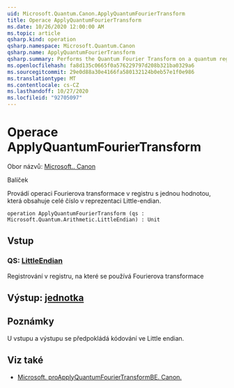 ```yaml
---
uid: Microsoft.Quantum.Canon.ApplyQuantumFourierTransform
title: Operace ApplyQuantumFourierTransform
ms.date: 10/26/2020 12:00:00 AM
ms.topic: article
qsharp.kind: operation
qsharp.namespace: Microsoft.Quantum.Canon
qsharp.name: ApplyQuantumFourierTransform
qsharp.summary: Performs the Quantum Fourier Transform on a quantum register containing an integer in the little-endian representation.
ms.openlocfilehash: fa8d135c0665f0a576229797d208b321ba0329a6
ms.sourcegitcommit: 29e0d88a30e4166fa580132124b0eb57e1f0e986
ms.translationtype: MT
ms.contentlocale: cs-CZ
ms.lasthandoff: 10/27/2020
ms.locfileid: "92705097"
---
```

# <a name="applyquantumfouriertransform-operation"></a>Operace ApplyQuantumFourierTransform

Obor názvů: [Microsoft.. Canon](xref:Microsoft.Quantum.Canon)

Balíček [](https://nuget.org/packages/)


Provádí operaci Fourierova transformace v registru s jednou hodnotou, která obsahuje celé číslo v reprezentaci Little-endian.

```qsharp
operation ApplyQuantumFourierTransform (qs : Microsoft.Quantum.Arithmetic.LittleEndian) : Unit
```


## <a name="input"></a>Vstup

### <a name="qs--littleendian"></a>QS: [LittleEndian](xref:Microsoft.Quantum.Arithmetic.LittleEndian)

Registrování v registru, na které se používá Fourierova transformace



## <a name="output--unit"></a>Výstup: [jednotka](xref:microsoft.quantum.lang-ref.unit)



## <a name="remarks"></a>Poznámky

U vstupu a výstupu se předpokládá kódování ve Little endian.

## <a name="see-also"></a>Viz také

- [Microsoft. proApplyQuantumFourierTransformBE. Canon.](xref:Microsoft.Quantum.Canon.ApplyQuantumFourierTransformBE)